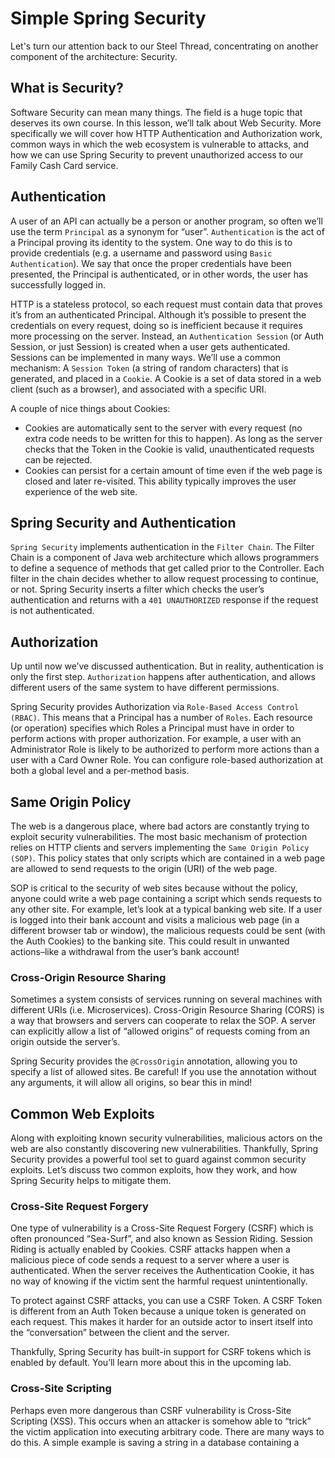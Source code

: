 # Simple Spring Security
Let's turn our attention back to our Steel Thread, concentrating on another component of the architecture: Security.

## What is Security?
Software Security can mean many things. The field is a huge topic that deserves its own course. In this lesson, we’ll talk about Web Security. More specifically we will cover how HTTP Authentication and Authorization work, common ways in which the web ecosystem is vulnerable to attacks, and how we can use Spring Security to prevent unauthorized access to our Family Cash Card service.

## Authentication
A user of an API can actually be a person or another program, so often we’ll use the term `Principal` as a synonym for “user”. `Authentication` is the act of a Principal proving its identity to the system. One way to do this is to provide credentials (e.g. a username and password using `Basic Authentication`). We say that once the proper credentials have been presented, the Principal is authenticated, or in other words, the user has successfully logged in.

HTTP is a stateless protocol, so each request must contain data that proves it’s from an authenticated Principal. Although it’s possible to present the credentials on every request, doing so is inefficient because it requires more processing on the server. Instead, an `Authentication Session` (or Auth Session, or just Session) is created when a user gets authenticated. Sessions can be implemented in many ways. We’ll use a common mechanism: A `Session Token` (a string of random characters) that is generated, and placed in a `Cookie`. A Cookie is a set of data stored in a web client (such as a browser), and associated with a specific URI.

A couple of nice things about Cookies:

* Cookies are automatically sent to the server with every request (no extra code needs to be written for this to happen). As long as the server checks that the Token in the Cookie is valid, unauthenticated requests can be rejected.
* Cookies can persist for a certain amount of time even if the web page is closed and later re-visited. This ability typically improves the user experience of the web site.

## Spring Security and Authentication
`Spring Security` implements authentication in the `Filter Chain`. The Filter Chain is a component of Java web architecture which allows programmers to define a sequence of methods that get called prior to the Controller. Each filter in the chain decides whether to allow request processing to continue, or not. Spring Security inserts a filter which checks the user’s authentication and returns with a `401 UNAUTHORIZED` response if the request is not authenticated.

## Authorization
Up until now we’ve discussed authentication. But in reality, authentication is only the first step. `Authorization` happens after authentication, and allows different users of the same system to have different permissions.

Spring Security provides Authorization via `Role-Based Access Control (RBAC)`. This means that a Principal has a number of `Roles`. Each resource (or operation) specifies which Roles a Principal must have in order to perform actions with proper authorization. For example, a user with an Administrator Role is likely to be authorized to perform more actions than a user with a Card Owner Role. You can configure role-based authorization at both a global level and a per-method basis.

## Same Origin Policy
The web is a dangerous place, where bad actors are constantly trying to exploit security vulnerabilities. The most basic mechanism of protection relies on HTTP clients and servers implementing the `Same Origin Policy (SOP)`. This policy states that only scripts which are contained in a web page are allowed to send requests to the origin (URI) of the web page.

SOP is critical to the security of web sites because without the policy, anyone could write a web page containing a script which sends requests to any other site. For example, let’s look at a typical banking web site. If a user is logged into their bank account and visits a malicious web page (in a different browser tab or window), the malicious requests could be sent (with the Auth Cookies) to the banking site. This could result in unwanted actions–like a withdrawal from the user’s bank account!

### Cross-Origin Resource Sharing
Sometimes a system consists of services running on several machines with different URIs (i.e. Microservices). Cross-Origin Resource Sharing (CORS) is a way that browsers and servers can cooperate to relax the SOP. A server can explicitly allow a list of “allowed origins” of requests coming from an origin outside the server’s.

Spring Security provides the `@CrossOrigin` annotation, allowing you to specify a list of allowed sites. Be careful! If you use the annotation without any arguments, it will allow all origins, so bear this in mind!

## Common Web Exploits
Along with exploiting known security vulnerabilities, malicious actors on the web are also constantly discovering new vulnerabilities. Thankfully, Spring Security provides a powerful tool set to guard against common security exploits. Let’s discuss two common exploits, how they work, and how Spring Security helps to mitigate them.

### Cross-Site Request Forgery
One type of vulnerability is a Cross-Site Request Forgery (CSRF) which is often pronounced “Sea-Surf”, and also known as Session Riding. Session Riding is actually enabled by Cookies. CSRF attacks happen when a malicious piece of code sends a request to a server where a user is authenticated. When the server receives the Authentication Cookie, it has no way of knowing if the victim sent the harmful request unintentionally.

To protect against CSRF attacks, you can use a CSRF Token. A CSRF Token is different from an Auth Token because a unique token is generated on each request. This makes it harder for an outside actor to insert itself into the “conversation” between the client and the server.

Thankfully, Spring Security has built-in support for CSRF tokens which is enabled by default. You’ll learn more about this in the upcoming lab.

### Cross-Site Scripting
Perhaps even more dangerous than CSRF vulnerability is Cross-Site Scripting (XSS). This occurs when an attacker is somehow able to “trick” the victim application into executing arbitrary code. There are many ways to do this. A simple example is saving a string in a database containing a <script> tag, and then waiting until the string is rendered on a web page, resulting in the script being executed.

XSS is potentially more dangerous than CSRF. In CSRF, only actions that a user is authorized to do can be executed. However in XSS, arbitrary malicious code executes on the client or on the server. Additionally, XSS attacks don’t depend on Authentication. Rather, XSS attacks depend on security “holes” caused by poor programming practices.

The main way to guard against XSS attacks is to properly process all data from external sources (like web forms and URI query strings). In the case of our <script> tag example, attacks can be mitigated by properly escaping the special HTML characters when the string is rendered.

Phew! That’s it for our brief introduction to Web Security. Web Security is a large and diverse topic, but now you have a broad sense of how you can use Spring Security to protect your users and applications!